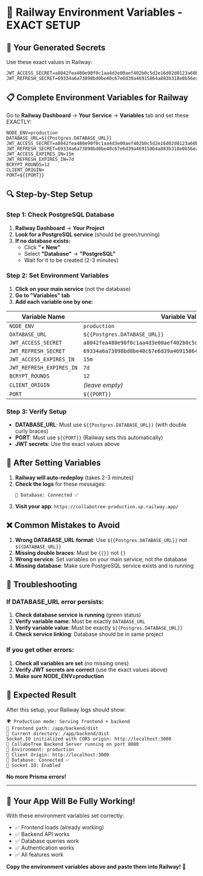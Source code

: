 # 🔧 Railway Environment Variables - EXACT SETUP

## 🎯 Your Generated Secrets

Use these exact values in Railway:

```env
JWT_ACCESS_SECRET=a8042fea480e90f0c1aa4d3e00aef402b0c5d2e16d02d0123a60b29e38c19782
JWT_REFRESH_SECRET=69334a6a73898bd0be40c67e6d39a46915864a883b318e0b56eac00e96ddfd9e
```

## 📋 Complete Environment Variables for Railway

Go to **Railway Dashboard** → **Your Service** → **Variables** tab and set these EXACTLY:

```env
NODE_ENV=production
DATABASE_URL=${{Postgres.DATABASE_URL}}
JWT_ACCESS_SECRET=a8042fea480e90f0c1aa4d3e00aef402b0c5d2e16d02d0123a60b29e38c19782
JWT_REFRESH_SECRET=69334a6a73898bd0be40c67e6d39a46915864a883b318e0b56eac00e96ddfd9e
JWT_ACCESS_EXPIRES_IN=15m
JWT_REFRESH_EXPIRES_IN=7d
BCRYPT_ROUNDS=12
CLIENT_ORIGIN=
PORT=${{PORT}}
```

## 🔍 Step-by-Step Setup

### Step 1: Check PostgreSQL Database
1. **Railway Dashboard** → **Your Project**
2. **Look for a PostgreSQL service** (should be green/running)
3. **If no database exists:**
   - Click **"+ New"**
   - Select **"Database"** → **"PostgreSQL"**
   - Wait for it to be created (2-3 minutes)

### Step 2: Set Environment Variables
1. **Click on your main service** (not the database)
2. **Go to "Variables" tab**
3. **Add each variable one by one:**

| Variable Name | Variable Value |
|---------------|----------------|
| `NODE_ENV` | `production` |
| `DATABASE_URL` | `${{Postgres.DATABASE_URL}}` |
| `JWT_ACCESS_SECRET` | `a8042fea480e90f0c1aa4d3e00aef402b0c5d2e16d02d0123a60b29e38c19782` |
| `JWT_REFRESH_SECRET` | `69334a6a73898bd0be40c67e6d39a46915864a883b318e0b56eac00e96ddfd9e` |
| `JWT_ACCESS_EXPIRES_IN` | `15m` |
| `JWT_REFRESH_EXPIRES_IN` | `7d` |
| `BCRYPT_ROUNDS` | `12` |
| `CLIENT_ORIGIN` | *(leave empty)* |
| `PORT` | `${{PORT}}` |

### Step 3: Verify Setup
- **DATABASE_URL**: Must use `${{Postgres.DATABASE_URL}}` (with double curly braces)
- **PORT**: Must use `${{PORT}}` (Railway sets this automatically)
- **JWT secrets**: Use the exact values above

## 🚀 After Setting Variables

1. **Railway will auto-redeploy** (takes 2-3 minutes)
2. **Check the logs** for these messages:
   ```
   💾 Database: Connected ✅
   ```
3. **Visit your app**: `https://collabotree-production.up.railway.app/`

## ❌ Common Mistakes to Avoid

1. **Wrong DATABASE_URL format**: Use `${{Postgres.DATABASE_URL}}` not `${{DATABASE_URL}}`
2. **Missing double braces**: Must be `{{}}` not `{}`
3. **Wrong service**: Set variables on your main service, not the database
4. **Missing database**: Make sure PostgreSQL service exists and is running

## 🔧 Troubleshooting

### If DATABASE_URL error persists:
1. **Check database service is running** (green status)
2. **Verify variable name**: Must be exactly `DATABASE_URL`
3. **Verify variable value**: Must be exactly `${{Postgres.DATABASE_URL}}`
4. **Check service linking**: Database should be in same project

### If you get other errors:
1. **Check all variables are set** (no missing ones)
2. **Verify JWT secrets are correct** (use the exact values above)
3. **Make sure NODE_ENV=production**

## 🎉 Expected Result

After this setup, your Railway logs should show:

```
🌍 Production mode: Serving frontend + backend
📁 Frontend path: /app/backend/dist
📁 Current directory: /app/backend/dist
Socket.IO initialized with CORS origin: http://localhost:3000
🚀 CollaboTree Backend Server running on port 8080
📡 Environment: production
🔗 Client Origin: http://localhost:3000
💾 Database: Connected ✅
🔌 Socket.IO: Enabled
```

**No more Prisma errors!**

---

## 🚀 Your App Will Be Fully Working!

With these environment variables set correctly:
- ✅ Frontend loads (already working)
- ✅ Backend API works
- ✅ Database queries work
- ✅ Authentication works
- ✅ All features work

**Copy the environment variables above and paste them into Railway!** 🎯
